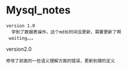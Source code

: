 # Mysql_notes
```
version 1.0
  学到了数据表操作，这个md长时间没更新，需要更新了啊
 waiting。。。
```
version2.0
```
修改了前面的一些语义理解方面的错误，更新到键的定义
```
